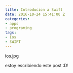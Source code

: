```yaml
---
title: Introducion a Swift
date: 2016-10-24 15:41:00 Z
categories:
- apps
- programing
tags:
- Ios
- SWIFT
---
```


[ios.jpg](https://www.netsolutionsindia.com/blog/wp-content/uploads/2014/07/swift_iOS_app_developers.jpg)

estoy escribiendo este post :D!